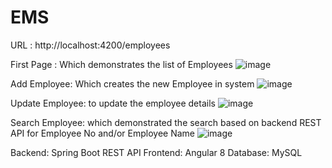# EMS

URL : http://localhost:4200/employees

First Page : Which demonstrates the list of Employees
![image](https://user-images.githubusercontent.com/31198728/174481422-dba66b94-97d2-4ec0-a521-a5ea1c74824b.png)

Add Employee: Which creates the new Employee in system
![image](https://user-images.githubusercontent.com/31198728/174481480-fa320bd2-dc2d-47ba-9ac1-68c20305430c.png)

Update Employee: to update the employee details
![image](https://user-images.githubusercontent.com/31198728/174485724-1ec9a5fa-682f-4e10-b72f-3525b3e578fc.png)

Search Employee: which demonstrated the search based on backend REST API for Employee No and/or Employee Name
![image](https://user-images.githubusercontent.com/31198728/174481541-e3c71e1e-8f31-4c35-9b54-53e01a4d28e4.png)


Backend: Spring Boot REST API
Frontend: Angular 8
Database: MySQL
